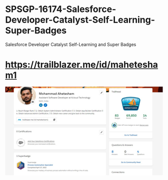 # SPSGP-16174-Salesforce-Developer-Catalyst-Self-Learning-Super-Badges
Salesforce Developer Catalyst Self-Learning and Super Badges

# https://trailblazer.me/id/mahetesham1

<img src="Process Automation Spacialist SuperBadge.jpg" >


